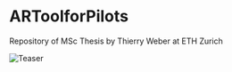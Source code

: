# ARToolforPilots
Repository of MSc Thesis by Thierry Weber at ETH Zurich

![Teaser](Figures/Unbenanntes_Projekt.png)
